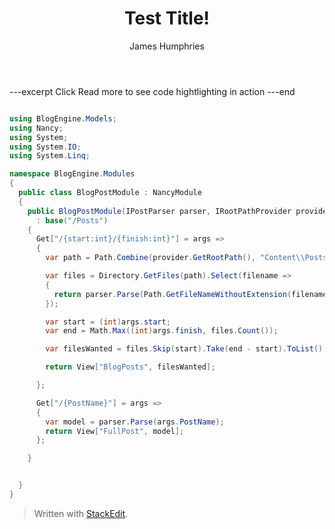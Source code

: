 ﻿---
author: James Humphries
categories: testing2
title: Test Title! 
created: 25/07/2014
---
---excerpt
Click Read more to see code hightlighting in action
---end

```csharp

using BlogEngine.Models;
using Nancy;
using System;
using System.IO;
using System.Linq;

namespace BlogEngine.Modules
{
  public class BlogPostModule : NancyModule
  {
    public BlogPostModule(IPostParser parser, IRootPathProvider provider)
      : base("/Posts")
    {
      Get["/{start:int}/{finish:int}"] = args =>
      {
        var path = Path.Combine(provider.GetRootPath(), "Content\\Posts");

        var files = Directory.GetFiles(path).Select(filename =>
        {
          return parser.Parse(Path.GetFileNameWithoutExtension(filename));
        });

        var start = (int)args.start;
        var end = Math.Max((int)args.finish, files.Count());

        var filesWanted = files.Skip(start).Take(end - start).ToList();

        return View["BlogPosts", filesWanted];

      };

      Get["/{PostName}"] = args =>
      {
        var model = parser.Parse(args.PostName);
        return View["FullPost", model];
      };

    }


  }
}
```
> Written with [StackEdit](https://stackedit.io/).